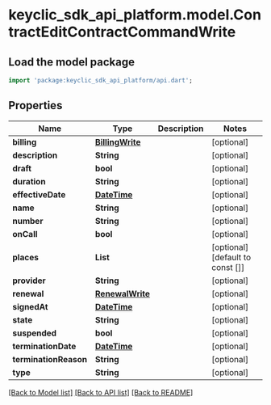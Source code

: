 # keyclic_sdk_api_platform.model.ContractEditContractCommandWrite

## Load the model package
```dart
import 'package:keyclic_sdk_api_platform/api.dart';
```

## Properties
Name | Type | Description | Notes
------------ | ------------- | ------------- | -------------
**billing** | [**BillingWrite**](BillingWrite.md) |  | [optional] 
**description** | **String** |  | [optional] 
**draft** | **bool** |  | [optional] 
**duration** | **String** |  | [optional] 
**effectiveDate** | [**DateTime**](DateTime.md) |  | [optional] 
**name** | **String** |  | [optional] 
**number** | **String** |  | [optional] 
**onCall** | **bool** |  | [optional] 
**places** | **List<String>** |  | [optional] [default to const []]
**provider** | **String** |  | [optional] 
**renewal** | [**RenewalWrite**](RenewalWrite.md) |  | [optional] 
**signedAt** | [**DateTime**](DateTime.md) |  | [optional] 
**state** | **String** |  | [optional] 
**suspended** | **bool** |  | [optional] 
**terminationDate** | [**DateTime**](DateTime.md) |  | [optional] 
**terminationReason** | **String** |  | [optional] 
**type** | **String** |  | [optional] 

[[Back to Model list]](../README.md#documentation-for-models) [[Back to API list]](../README.md#documentation-for-api-endpoints) [[Back to README]](../README.md)


